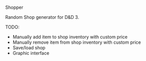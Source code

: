 Shopper

Random Shop generator for D&D 3.

TODO:
* Manually add item to shop inventory with custom price
* Manually remove item from shop inventory with custom price
* Save/load shop
* Graphic interface
